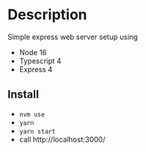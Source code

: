 # Description

Simple express web server setup using

- Node 16
- Typescript 4
- Express 4

## Install

- `nvm use`
- `yarn`
- `yarn start`
- call http://localhost:3000/
